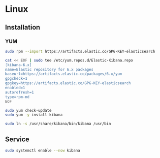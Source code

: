 # Linux

## Installation

### YUM

```sh
sudo rpm --import https://artifacts.elastic.co/GPG-KEY-elasticsearch
```

```sh
cat << EOF | sudo tee /etc/yum.repos.d/Elastic-Kibana.repo
[kibana-6.x]
name=Elastic repository for 6.x packages
baseurl=https://artifacts.elastic.co/packages/6.x/yum
gpgcheck=1
gpgkey=https://artifacts.elastic.co/GPG-KEY-elasticsearch
enabled=1
autorefresh=1
type=rpm-md
EOF
```

```sh
sudo yum check-update
sudo yum -y install kibana
```

```sh
sudo ln -s /usr/share/kibana/bin/kibana /usr/bin
```

## Service

```sh
sudo systemctl enable --now kibana
```
